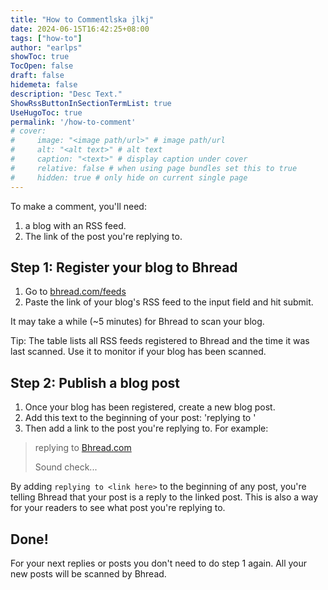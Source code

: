 ```yaml
---
title: "How to Commentlska jlkj"
date: 2024-06-15T16:42:25+08:00
tags: ["how-to"]
author: "earlps"
showToc: true
TocOpen: false
draft: false
hidemeta: false
description: "Desc Text."
ShowRssButtonInSectionTermList: true
UseHugoToc: true
permalink: '/how-to-comment'
# cover:
#     image: "<image path/url>" # image path/url
#     alt: "<alt text>" # alt text
#     caption: "<text>" # display caption under cover
#     relative: false # when using page bundles set this to true
#     hidden: true # only hide on current single page
---
```


To make a comment, you'll need:

1. a blog with an RSS feed.
2. The link of the post you're replying to.

## Step 1: Register your blog to Bhread

1. Go to [bhread.com/feeds](https://bhread.com/feeds/)
2. Paste the link of your blog's RSS feed to the input field and hit submit.

It may take a while (~5 minutes) for Bhread to scan your blog.

Tip: The table lists all RSS feeds registered to Bhread and the time it was last scanned.
Use it to monitor if your blog has been scanned.

## Step 2: Publish a blog post

1. Once your blog has been registered, create a new blog post.
2. Add this text to the beginning of your post: 'replying to '
3. Then add a link to the post you're replying to. For example: 

> replying to [Bhread.com](https://blog.bhread.com)
> 
> Sound check...

By adding `replying to <link here>` to the beginning of any post, 
you're telling Bhread that your post is a reply to the linked post.
This is also a way for your readers to see what post you're replying to.

## Done!

For your next replies or posts you don't need to do step 1 again. All your new
posts will be scanned by Bhread.
